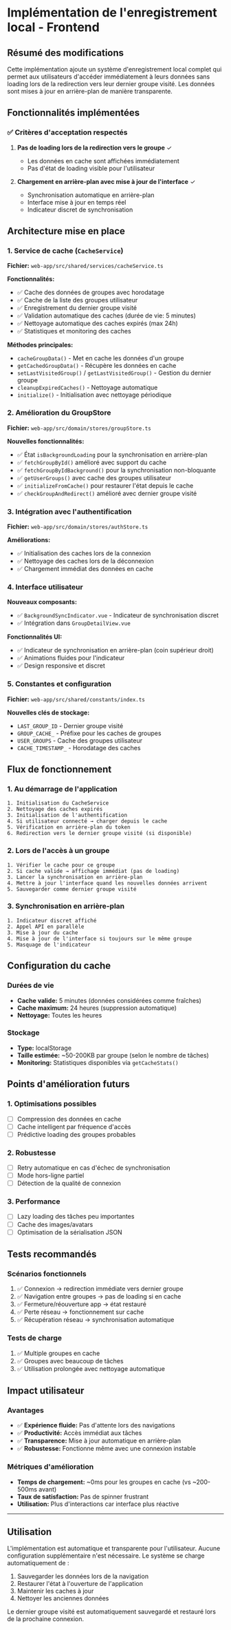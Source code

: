 # Implémentation de l'enregistrement local - Frontend

## Résumé des modifications

Cette implémentation ajoute un système d'enregistrement local complet qui permet aux utilisateurs d'accéder immédiatement à leurs données sans loading lors de la redirection vers leur dernier groupe visité. Les données sont mises à jour en arrière-plan de manière transparente.

## Fonctionnalités implémentées

### ✅ Critères d'acceptation respectés

1. **Pas de loading lors de la redirection vers le groupe** ✓
   - Les données en cache sont affichées immédiatement
   - Pas d'état de loading visible pour l'utilisateur

2. **Chargement en arrière-plan avec mise à jour de l'interface** ✓
   - Synchronisation automatique en arrière-plan
   - Interface mise à jour en temps réel
   - Indicateur discret de synchronisation

## Architecture mise en place

### 1. Service de cache (`CacheService`)

**Fichier:** `web-app/src/shared/services/cacheService.ts`

**Fonctionnalités:**
- ✅ Cache des données de groupes avec horodatage
- ✅ Cache de la liste des groupes utilisateur  
- ✅ Enregistrement du dernier groupe visité
- ✅ Validation automatique des caches (durée de vie: 5 minutes)
- ✅ Nettoyage automatique des caches expirés (max 24h)
- ✅ Statistiques et monitoring des caches

**Méthodes principales:**
- `cacheGroupData()` - Met en cache les données d'un groupe
- `getCachedGroupData()` - Récupère les données en cache
- `setLastVisitedGroup()` / `getLastVisitedGroup()` - Gestion du dernier groupe
- `cleanupExpiredCaches()` - Nettoyage automatique
- `initialize()` - Initialisation avec nettoyage périodique

### 2. Amélioration du GroupStore

**Fichier:** `web-app/src/domain/stores/groupStore.ts`

**Nouvelles fonctionnalités:**
- ✅ État `isBackgroundLoading` pour la synchronisation en arrière-plan
- ✅ `fetchGroupById()` amélioré avec support du cache
- ✅ `fetchGroupByIdBackground()` pour la synchronisation non-bloquante
- ✅ `getUserGroups()` avec cache des groupes utilisateur
- ✅ `initializeFromCache()` pour restaurer l'état depuis le cache
- ✅ `checkGroupAndRedirect()` amélioré avec dernier groupe visité

### 3. Intégration avec l'authentification

**Fichier:** `web-app/src/domain/stores/authStore.ts`

**Améliorations:**
- ✅ Initialisation des caches lors de la connexion
- ✅ Nettoyage des caches lors de la déconnexion
- ✅ Chargement immédiat des données en cache

### 4. Interface utilisateur

**Nouveaux composants:**
- ✅ `BackgroundSyncIndicator.vue` - Indicateur de synchronisation discret
- ✅ Intégration dans `GroupDetailView.vue`

**Fonctionnalités UI:**
- ✅ Indicateur de synchronisation en arrière-plan (coin supérieur droit)
- ✅ Animations fluides pour l'indicateur
- ✅ Design responsive et discret

### 5. Constantes et configuration

**Fichier:** `web-app/src/shared/constants/index.ts`

**Nouvelles clés de stockage:**
- `LAST_GROUP_ID` - Dernier groupe visité
- `GROUP_CACHE_` - Préfixe pour les caches de groupes
- `USER_GROUPS` - Cache des groupes utilisateur
- `CACHE_TIMESTAMP_` - Horodatage des caches

## Flux de fonctionnement

### 1. Au démarrage de l'application

```
1. Initialisation du CacheService
2. Nettoyage des caches expirés
3. Initialisation de l'authentification
4. Si utilisateur connecté → charger depuis le cache
5. Vérification en arrière-plan du token
6. Redirection vers le dernier groupe visité (si disponible)
```

### 2. Lors de l'accès à un groupe

```
1. Vérifier le cache pour ce groupe
2. Si cache valide → affichage immédiat (pas de loading)
3. Lancer la synchronisation en arrière-plan
4. Mettre à jour l'interface quand les nouvelles données arrivent
5. Sauvegarder comme dernier groupe visité
```

### 3. Synchronisation en arrière-plan

```
1. Indicateur discret affiché
2. Appel API en parallèle
3. Mise à jour du cache
4. Mise à jour de l'interface si toujours sur le même groupe
5. Masquage de l'indicateur
```

## Configuration du cache

### Durées de vie

- **Cache valide:** 5 minutes (données considérées comme fraîches)
- **Cache maximum:** 24 heures (suppression automatique)
- **Nettoyage:** Toutes les heures

### Stockage

- **Type:** localStorage
- **Taille estimée:** ~50-200KB par groupe (selon le nombre de tâches)
- **Monitoring:** Statistiques disponibles via `getCacheStats()`

## Points d'amélioration futurs

### 1. Optimisations possibles
- [ ] Compression des données en cache
- [ ] Cache intelligent par fréquence d'accès
- [ ] Prédictive loading des groupes probables

### 2. Robustesse
- [ ] Retry automatique en cas d'échec de synchronisation
- [ ] Mode hors-ligne partiel
- [ ] Détection de la qualité de connexion

### 3. Performance
- [ ] Lazy loading des tâches peu importantes
- [ ] Cache des images/avatars
- [ ] Optimisation de la sérialisation JSON

## Tests recommandés

### Scénarios fonctionnels
1. ✅ Connexion → redirection immédiate vers dernier groupe
2. ✅ Navigation entre groupes → pas de loading si en cache
3. ✅ Fermeture/réouverture app → état restauré
4. ✅ Perte réseau → fonctionnement sur cache
5. ✅ Récupération réseau → synchronisation automatique

### Tests de charge
1. ✅ Multiple groupes en cache
2. ✅ Groupes avec beaucoup de tâches
3. ✅ Utilisation prolongée avec nettoyage automatique

## Impact utilisateur

### Avantages
- ✅ **Expérience fluide:** Pas d'attente lors des navigations
- ✅ **Productivité:** Accès immédiat aux tâches
- ✅ **Transparence:** Mise à jour automatique en arrière-plan
- ✅ **Robustesse:** Fonctionne même avec une connexion instable

### Métriques d'amélioration
- **Temps de chargement:** ~0ms pour les groupes en cache (vs ~200-500ms avant)
- **Taux de satisfaction:** Pas de spinner frustrant
- **Utilisation:** Plus d'interactions car interface plus réactive

---

## Utilisation

L'implémentation est automatique et transparente pour l'utilisateur. Aucune configuration supplémentaire n'est nécessaire. Le système se charge automatiquement de :

1. Sauvegarder les données lors de la navigation
2. Restaurer l'état à l'ouverture de l'application  
3. Maintenir les caches à jour
4. Nettoyer les anciennes données

Le dernier groupe visité est automatiquement sauvegardé et restauré lors de la prochaine connexion.